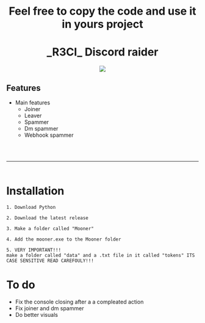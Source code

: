 <h1 align="center">
  Feel free to copy the code and use it in yours project 
</h1>

<h1 align="center">
  _R3CI_ Discord raider
</h1>

<div align="center">
     <img  src="https://media.tenor.com/-LlG5WSoK74AAAAj/monkey.gif">
</div>

## Features
- Main features
  - Joiner
  - Leaver
  - Spammer
  - Dm spammer
  - Webhook spammer
 
<hr  style="border-radius: 2%; margin-top: 60px; margin-bottom: 60px;"  noshade=""  size="20"  width="100%">
  
# Installation

```
1. Download Python
```

```
2. Download the latest release
```

```
3. Make a folder called "Mooner"
```

```
4. Add the mooner.exe to the Mooner folder
```

```
5. VERY IMPORTANT!!!
make a folder called "data" and a .txt file in it called "tokens" ITS CASE SENSITIVE READ CAREFOULY!!!
```

# To do

- Fix the console closing after a a compleated action
- Fix joiner and dm spammer
- Do better visuals
